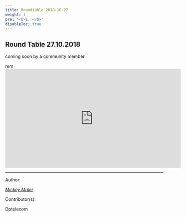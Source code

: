 ```yaml
---
title: Roundtable 2018-10-27
weight: 1
pre: "<b>1. </b>"
disableToc: true
---
```


## Round Table 27.10.2018

coming soon by a community member 


rem <iframe width="560" height="315" src="https://www.youtube.com/embed/ftveUbec4Tk" frameborder="0" allow="autoplay; encrypted-media" allowfullscreen></iframe>



---
Author:


_[Mickey Maler](https://twitter.com/MickeyMaler)_


Contributor(s):


Dptelecom
